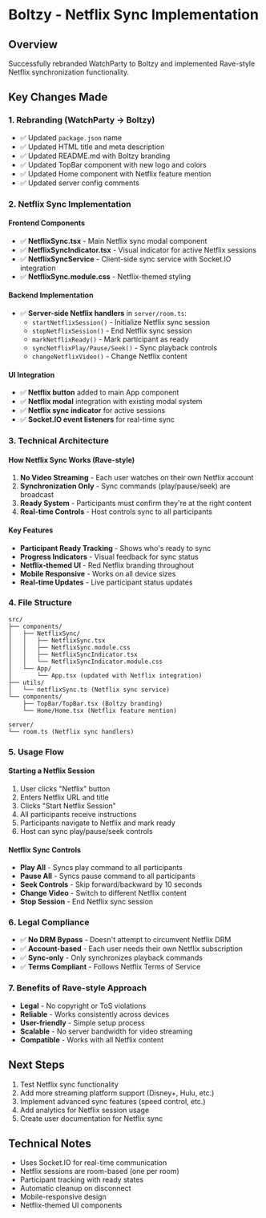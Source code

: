 # Boltzy - Netflix Sync Implementation

## Overview
Successfully rebranded WatchParty to Boltzy and implemented Rave-style Netflix synchronization functionality.

## Key Changes Made

### 1. Rebranding (WatchParty → Boltzy)
- ✅ Updated `package.json` name
- ✅ Updated HTML title and meta description
- ✅ Updated README.md with Boltzy branding
- ✅ Updated TopBar component with new logo and colors
- ✅ Updated Home component with Netflix feature mention
- ✅ Updated server config comments

### 2. Netflix Sync Implementation

#### Frontend Components
- ✅ **NetflixSync.tsx** - Main Netflix sync modal component
- ✅ **NetflixSyncIndicator.tsx** - Visual indicator for active Netflix sessions
- ✅ **NetflixSyncService** - Client-side sync service with Socket.IO integration
- ✅ **NetflixSync.module.css** - Netflix-themed styling

#### Backend Implementation
- ✅ **Server-side Netflix handlers** in `server/room.ts`:
  - `startNetflixSession()` - Initialize Netflix sync session
  - `stopNetflixSession()` - End Netflix sync session
  - `markNetflixReady()` - Mark participant as ready
  - `syncNetflixPlay/Pause/Seek()` - Sync playback controls
  - `changeNetflixVideo()` - Change Netflix content

#### UI Integration
- ✅ **Netflix button** added to main App component
- ✅ **Netflix modal** integration with existing modal system
- ✅ **Netflix sync indicator** for active sessions
- ✅ **Socket.IO event listeners** for real-time sync

### 3. Technical Architecture

#### How Netflix Sync Works (Rave-style)
1. **No Video Streaming** - Each user watches on their own Netflix account
2. **Synchronization Only** - Sync commands (play/pause/seek) are broadcast
3. **Ready System** - Participants must confirm they're at the right content
4. **Real-time Controls** - Host controls sync to all participants

#### Key Features
- **Participant Ready Tracking** - Shows who's ready to sync
- **Progress Indicators** - Visual feedback for sync status
- **Netflix-themed UI** - Red Netflix branding throughout
- **Mobile Responsive** - Works on all device sizes
- **Real-time Updates** - Live participant status updates

### 4. File Structure
```
src/
├── components/
│   ├── NetflixSync/
│   │   ├── NetflixSync.tsx
│   │   ├── NetflixSync.module.css
│   │   ├── NetflixSyncIndicator.tsx
│   │   └── NetflixSyncIndicator.module.css
│   └── App/
│       └── App.tsx (updated with Netflix integration)
├── utils/
│   └── netflixSync.ts (Netflix sync service)
└── components/
    ├── TopBar/TopBar.tsx (Boltzy branding)
    └── Home/Home.tsx (Netflix feature mention)

server/
└── room.ts (Netflix sync handlers)
```

### 5. Usage Flow

#### Starting a Netflix Session
1. User clicks "Netflix" button
2. Enters Netflix URL and title
3. Clicks "Start Netflix Session"
4. All participants receive instructions
5. Participants navigate to Netflix and mark ready
6. Host can sync play/pause/seek controls

#### Netflix Sync Controls
- **Play All** - Syncs play command to all participants
- **Pause All** - Syncs pause command to all participants
- **Seek Controls** - Skip forward/backward by 10 seconds
- **Change Video** - Switch to different Netflix content
- **Stop Session** - End Netflix sync session

### 6. Legal Compliance
- ✅ **No DRM Bypass** - Doesn't attempt to circumvent Netflix DRM
- ✅ **Account-based** - Each user needs their own Netflix subscription
- ✅ **Sync-only** - Only synchronizes playback commands
- ✅ **Terms Compliant** - Follows Netflix Terms of Service

### 7. Benefits of Rave-style Approach
- **Legal** - No copyright or ToS violations
- **Reliable** - Works consistently across devices
- **User-friendly** - Simple setup process
- **Scalable** - No server bandwidth for video streaming
- **Compatible** - Works with all Netflix content

## Next Steps
1. Test Netflix sync functionality
2. Add more streaming platform support (Disney+, Hulu, etc.)
3. Implement advanced sync features (speed control, etc.)
4. Add analytics for Netflix session usage
5. Create user documentation for Netflix sync

## Technical Notes
- Uses Socket.IO for real-time communication
- Netflix sessions are room-based (one per room)
- Participant tracking with ready states
- Automatic cleanup on disconnect
- Mobile-responsive design
- Netflix-themed UI components
